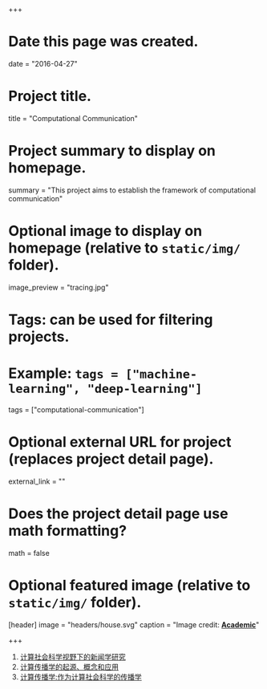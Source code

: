 +++
# Date this page was created.
date = "2016-04-27"

# Project title.
title = "Computational Communication"

# Project summary to display on homepage.
summary = "This project aims to establish the framework of computational communication"

# Optional image to display on homepage (relative to `static/img/` folder).
image_preview = "tracing.jpg"

# Tags: can be used for filtering projects.
# Example: `tags = ["machine-learning", "deep-learning"]`
tags = ["computational-communication"]

# Optional external URL for project (replaces project detail page).
external_link = ""

# Does the project detail page use math formatting?
math = false

# Optional featured image (relative to `static/img/` folder).

[header]
image = "headers/house.svg"
caption = "Image credit: [**Academic**](https://github.com/gcushen/hugo-academic/)"

+++

1. [计算社会科学视野下的新闻学研究](/en/publication/computational-journalism/)
2. [计算传播学的起源、概念和应用](/en/publication/cc-origin/)
3. [计算传播学:作为计算社会科学的传播学](/en/publication/cc-intro/)
